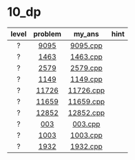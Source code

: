 # 10_dp
| level | problem | my_ans | hint |
| :--: | :--: | :--: | :--: |
| ? | [9095](https://www.acmicpc.net/problem/9095) | [9095.cpp](./9095/9095.cpp) |  |
| ? | [1463](https://www.acmicpc.net/problem/1463) | [1463.cpp](./1463/1463.cpp) |  |
| ? | [2579](https://www.acmicpc.net/problem/2579) | [2579.cpp](./2579/2579.cpp) |  |
| ? | [1149](https://www.acmicpc.net/problem/1149) | [1149.cpp](./1149/1149.cpp) |  |
| ? | [11726](https://www.acmicpc.net/problem/11726) | [11726.cpp](./11726/11726.cpp) |  |
| ? | [11659](https://www.acmicpc.net/problem/11659) | [11659.cpp](./11659/11659.cpp) |  |
| ? | [12852](https://www.acmicpc.net/problem/12852) | [12852.cpp](./12852/12852.cpp) |  |
| ? | [003](https://www.acmicpc.net/problem/003) | [003.cpp](./003/003.cpp) |  |
| ? | [1003](https://www.acmicpc.net/problem/1003) | [1003.cpp](./1003/1003.cpp) |  |
| ? | [1932](https://www.acmicpc.net/problem/1932) | [1932.cpp](./1932/1932.cpp) |  |
